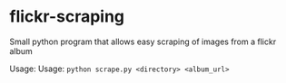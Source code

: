 # flickr-scraping
Small python program that allows easy scraping of images from a flickr album

Usage: Usage: `python scrape.py <directory> <album_url>`
